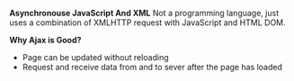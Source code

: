 **Asynchronouse JavaScript And XML**
Not a programming language, just uses a combination of XMLHTTP request with JavaScript and HTML DOM.

**Why Ajax is Good?**
- Page can be updated without reloading
- Request and receive data from and to sever after the page has loaded
